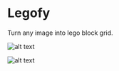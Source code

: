 # Legofy
Turn any image into lego block grid.

![alt text](https://github.com/oleh-zayats/Legofy/blob/master/Resources/00-original.jpg)

![alt text](https://github.com/oleh-zayats/Legofy/blob/master/Resources/02-render.png)

